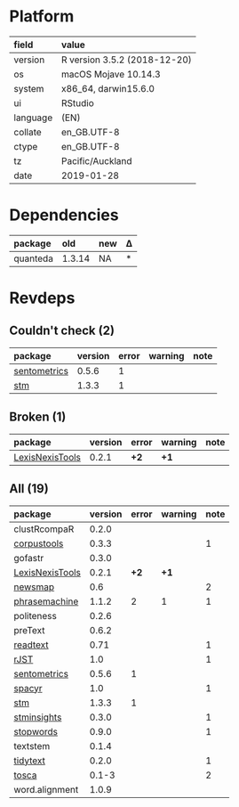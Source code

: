 # Platform

|field    |value                        |
|:--------|:----------------------------|
|version  |R version 3.5.2 (2018-12-20) |
|os       |macOS Mojave 10.14.3         |
|system   |x86_64, darwin15.6.0         |
|ui       |RStudio                      |
|language |(EN)                         |
|collate  |en_GB.UTF-8                  |
|ctype    |en_GB.UTF-8                  |
|tz       |Pacific/Auckland             |
|date     |2019-01-28                   |

# Dependencies

|package  |old    |new |Δ  |
|:--------|:------|:---|:--|
|quanteda |1.3.14 |NA  |*  |

# Revdeps

## Couldn't check (2)

|package                                  |version |error |warning |note |
|:----------------------------------------|:-------|:-----|:-------|:----|
|[sentometrics](problems.md#sentometrics) |0.5.6   |1     |        |     |
|[stm](problems.md#stm)                   |1.3.3   |1     |        |     |

## Broken (1)

|package                                        |version |error  |warning |note |
|:----------------------------------------------|:-------|:------|:-------|:----|
|[LexisNexisTools](problems.md#lexisnexistools) |0.2.1   |__+2__ |__+1__  |     |

## All (19)

|package                                        |version |error  |warning |note |
|:----------------------------------------------|:-------|:------|:-------|:----|
|clustRcompaR                                   |0.2.0   |       |        |     |
|[corpustools](problems.md#corpustools)         |0.3.3   |       |        |1    |
|gofastr                                        |0.3.0   |       |        |     |
|[LexisNexisTools](problems.md#lexisnexistools) |0.2.1   |__+2__ |__+1__  |     |
|[newsmap](problems.md#newsmap)                 |0.6     |       |        |2    |
|[phrasemachine](problems.md#phrasemachine)     |1.1.2   |2      |1       |1    |
|politeness                                     |0.2.6   |       |        |     |
|preText                                        |0.6.2   |       |        |     |
|[readtext](problems.md#readtext)               |0.71    |       |        |1    |
|[rJST](problems.md#rjst)                       |1.0     |       |        |1    |
|[sentometrics](problems.md#sentometrics)       |0.5.6   |1      |        |     |
|[spacyr](problems.md#spacyr)                   |1.0     |       |        |1    |
|[stm](problems.md#stm)                         |1.3.3   |1      |        |     |
|[stminsights](problems.md#stminsights)         |0.3.0   |       |        |1    |
|[stopwords](problems.md#stopwords)             |0.9.0   |       |        |1    |
|textstem                                       |0.1.4   |       |        |     |
|[tidytext](problems.md#tidytext)               |0.2.0   |       |        |1    |
|[tosca](problems.md#tosca)                     |0.1-3   |       |        |2    |
|word.alignment                                 |1.0.9   |       |        |     |


